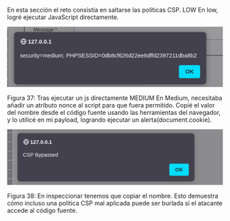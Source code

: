 En esta sección el reto consistía en saltarse las políticas CSP.
LOW
En low, logré ejecutar JavaScript directamente.

![Figura 37](./imagenes/image37.png)


Figura 37: Tras ejecutar un js directamente
MEDIUM
En Medium, necesitaba añadir un atributo nonce al script para que fuera permitido. Copié el valor del nombre desde el código fuente usando las herramientas del navegador, y lo utilicé en mi payload, logrando ejecutar un alerta(document.cookie).

<script nonce="TmV2ZXIgZ29pbmcgdG8gZ2l2ZSB5b3UgdXA=">alert(document.cookie)</script>

![Figura 39](./imagenes/image39.png)

Figura 38: En inspeccionar tenemos que copiar el nombre.
Esto demuestra cómo incluso una política CSP mal aplicada puede ser burlada si el atacante accede al código fuente.

